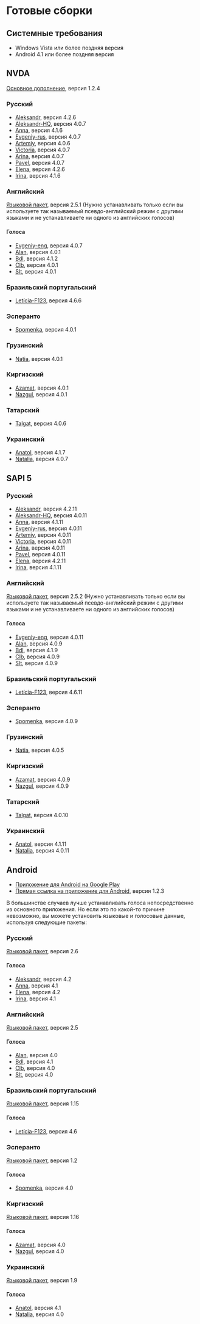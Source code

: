 <!-- markdownlint-disable MD013 -->
# Готовые сборки

## Системные требования

* Windows Vista или более поздняя версия
* Android 4.1 или более поздняя версия

## NVDA

[Основное дополнение](https://rhvoice.eu-central-1.linodeobjects.com/RHVoice-1.2.4.nvda-addon), версия 1.2.4

### Русский

* [Aleksandr](https://rhvoice.eu-central-1.linodeobjects.com/RHVoice-voice-Russian-Aleksandr-4.2.6.nvda-addon), версия 4.2.6
* [Aleksandr-HQ](https://rhvoice.su/downloads/?voice=aleksandr-hq&type=nvda), версия 4.0.7
* [Anna](https://rhvoice.eu-central-1.linodeobjects.com/RHVoice-voice-Russian-Anna-4.1.6.nvda-addon), версия 4.1.6
* [Evgeniy-rus](https://rhvoice.su/downloads/?voice=evgeniy-rus&type=nvda), версия 4.0.7
* [Artemiy](https://rhvoice.su/downloads/?voice=artemiy&type=nvda), версия 4.0.6
* [Victoria](https://rhvoice.su/downloads/?voice=victoria&type=nvda), версия 4.0.7
* [Arina](https://rhvoice.su/downloads/?voice=arina&type=nvda), версия 4.0.7
* [Pavel](https://rhvoice.su/downloads/?voice=pavel&type=nvda), версия 4.0.7
* [Elena](https://rhvoice.eu-central-1.linodeobjects.com/RHVoice-voice-Russian-Elena-4.2.6.nvda-addon), версия 4.2.6
* [Irina](https://rhvoice.eu-central-1.linodeobjects.com/RHVoice-voice-Russian-Irina-4.1.6.nvda-addon), версия 4.1.6

### Английский

[Языковой пакет](https://rhvoice.eu-central-1.linodeobjects.com/RHVoice-language-English-2.5.1.nvda-addon), версия 2.5.1 (Нужно устанавливать только если вы используете так называемый псевдо-английский режим с другими языками и не устанавливаете ни одного из английских голосов)

#### Голоса

* [Evgeniy-eng](https://rhvoice.su/downloads/?voice=evgeniy-eng&type=nvda), версия 4.0.7
* [Alan](https://rhvoice.eu-central-1.linodeobjects.com/RHVoice-voice-English-Alan-4.0.1.nvda-addon), версия 4.0.1
* [Bdl](https://rhvoice.eu-central-1.linodeobjects.com/RHVoice-voice-English-Bdl-4.1.2.nvda-addon), версия 4.1.2
* [Clb](https://rhvoice.eu-central-1.linodeobjects.com/RHVoice-voice-English-Clb-4.0.1.nvda-addon), версия 4.0.1
* [Slt](https://rhvoice.eu-central-1.linodeobjects.com/RHVoice-voice-English-Slt-4.0.1.nvda-addon), версия 4.0.1

### Бразильский португальский

* [Letícia-F123](https://f123.org/leticia/download/Windows/RHVoice-Brazilian-Portuguese-voice-Leticia-F123-4.6.6.nvda-addon), версия 4.6.6

### Эсперанто

* [Spomenka](https://rhvoice.eu-central-1.linodeobjects.com/RHVoice-voice-Esperanto-Spomenka-4.0.1.nvda-addon), версия 4.0.1

### Грузинский

* [Natia](http://blindaid.ge/files/nvda/RHVoice-voice-Georgian-Natia-4.0.1.nvda-addon), версия 4.0.1

### Киргизский

* [Azamat](https://rhvoice.eu-central-1.linodeobjects.com/RHVoice-voice-Kyrgyz-Azamat-4.0.1.nvda-addon), версия 4.0.1
* [Nazgul](https://rhvoice.eu-central-1.linodeobjects.com/RHVoice-voice-Kyrgyz-Nazgul-4.0.1.nvda-addon), версия 4.0.1

### Татарский

* [Talgat](https://drive.google.com/open?id=1sgQMfjTywZudiLJeLS39Rl4GY3-eG6JM), версия 4.0.6

### Украинский

* [Anatol](https://rhvoice.eu-central-1.linodeobjects.com/RHVoice-voice-Ukrainian-Anatol-4.1.7.nvda-addon), версия 4.1.7
* [Natalia](https://rhvoice.eu-central-1.linodeobjects.com/RHVoice-voice-Ukrainian-Natalia-4.0.7.nvda-addon), версия 4.0.7

## SAPI 5

### Русский

* [Aleksandr](https://rhvoice.eu-central-1.linodeobjects.com/RHVoice-voice-Russian-Aleksandr-v4.2.11-setup.exe), версия 4.2.11
* [Aleksandr-HQ](https://rhvoice.su/downloads/?voice=aleksandr-hq&type=sapi), версия 4.0.11
* [Anna](https://rhvoice.eu-central-1.linodeobjects.com/RHVoice-voice-Russian-Anna-v4.1.11-setup.exe), версия 4.1.11
* [Evgeniy-rus](https://rhvoice.su/downloads/?voice=evgeniy-rus&type=sapi), версия 4.0.11
* [Artemiy](https://rhvoice.su/downloads/?voice=artemiy&type=sapi), версия 4.0.11
* [Victoria](https://rhvoice.su/downloads/?voice=victoria&type=sapi), версия 4.0.11
* [Arina](https://rhvoice.su/downloads/?voice=arina&type=sapi), версия 4.0.11
* [Pavel](https://rhvoice.su/downloads/?voice=arina&type=sapi), версия 4.0.11
* [Elena](https://rhvoice.eu-central-1.linodeobjects.com/RHVoice-voice-Russian-Elena-v4.2.11-setup.exe), версия 4.2.11
* [Irina](https://rhvoice.eu-central-1.linodeobjects.com/RHVoice-voice-Russian-Irina-v4.1.11-setup.exe), версия 4.1.11

### Английский

[Языковой пакет](https://rhvoice.eu-central-1.linodeobjects.com/RHVoice-language-English-v2.5.2-setup.msi), версия 2.5.2 (Нужно устанавливать только если вы используете так называемый псевдо-английский режим с другими языками и не устанавливаете ни одного из английских голосов)

#### Голоса

* [Evgeniy-eng](https://rhvoice.su/downloads/?voice=evgeniy-eng&type=sapi), версия 4.0.11
* [Alan](https://rhvoice.eu-central-1.linodeobjects.com/RHVoice-voice-English-Alan-v4.0.9-setup.exe), версия 4.0.9
* [Bdl](https://rhvoice.eu-central-1.linodeobjects.com/RHVoice-voice-English-Bdl-v4.1.9-setup.exe), версия 4.1.9
* [Clb](https://rhvoice.eu-central-1.linodeobjects.com/RHVoice-voice-English-Clb-v4.0.9-setup.exe), версия 4.0.9
* [Slt](https://rhvoice.eu-central-1.linodeobjects.com/RHVoice-voice-English-Slt-v4.0.9-setup.exe), версия 4.0.9

### Бразильский португальский

* [Letícia-F123](https://f123.org/leticia/download/Windows/RHVoice-Brazilian-Portuguese-voice-Leticia-F123-v4.6.11-setup.exe), версия 4.6.11

### Эсперанто

* [Spomenka](https://rhvoice.eu-central-1.linodeobjects.com/RHVoice-voice-Esperanto-Spomenka-v4.0.9-setup.exe), версия 4.0.9

### Грузинский

* [Natia](http://blindaid.ge/files/sapi/RHVoice-voice-Georgian-Natia-v4.0.5-setup.exe), версия 4.0.5

### Киргизский

* [Azamat](https://rhvoice.eu-central-1.linodeobjects.com/RHVoice-voice-Kyrgyz-Azamat-v4.0.9-setup.exe), версия 4.0.9
* [Nazgul](https://rhvoice.eu-central-1.linodeobjects.com/RHVoice-voice-Kyrgyz-Nazgul-v4.0.9-setup.exe), версия 4.0.9

### Татарский

* [Talgat](https://drive.google.com/open?id=1pfCAMMa9K_OuPwczh-vDv__igRjRfnwO), версия 4.0.10

### Украинский

* [Anatol](https://rhvoice.eu-central-1.linodeobjects.com/RHVoice-voice-Ukrainian-Anatol-v4.1.11-setup.exe), версия 4.1.11
* [Natalia](https://rhvoice.eu-central-1.linodeobjects.com/RHVoice-voice-Ukrainian-Natalia-v4.0.11-setup.exe), версия 4.0.11

## Android

* [Приложение для Android на Google Play](https://play.google.com/store/apps/details?id=com.github.olga_yakovleva.rhvoice.android)
* [Прямая ссылка на приложение для Android](https://rhvoice.eu-central-1.linodeobjects.com/RHVoice-v1.2.3.apk), версия 1.2.3

В большинстве случаев лучше устанавливать голоса непосредственно из основного приложения. Но если это по какой-то причине невозможно, вы можете установить языковые и голосовые данные, используя следующие пакеты:

### Русский

[Языковой пакет](https://rhvoice.eu-central-1.linodeobjects.com/RHVoice-language-Russian-v2.6.apk), версия 2.6

#### Голоса

* [Aleksandr](https://rhvoice.eu-central-1.linodeobjects.com/RHVoice-voice-Russian-Aleksandr-v4.2.apk), версия 4.2
* [Anna](https://rhvoice.eu-central-1.linodeobjects.com/RHVoice-voice-Russian-Anna-v4.1.apk), версия 4.1
* [Elena](https://rhvoice.eu-central-1.linodeobjects.com/RHVoice-voice-Russian-Elena-v4.2.apk), версия 4.2
* [Irina](https://rhvoice.eu-central-1.linodeobjects.com/RHVoice-voice-Russian-Irina-v4.1.apk), версия 4.1

### Английский

[Языковой пакет](https://rhvoice.eu-central-1.linodeobjects.com/RHVoice-language-English-v2.5.apk), версия 2.5

#### Голоса

* [Alan](https://rhvoice.eu-central-1.linodeobjects.com/RHVoice-voice-English-Alan-v4.0.apk), версия 4.0
* [Bdl](https://rhvoice.eu-central-1.linodeobjects.com/RHVoice-voice-English-Bdl-v4.1.apk), версия 4.1
* [Clb](https://rhvoice.eu-central-1.linodeobjects.com/RHVoice-voice-English-Clb-v4.0.apk), версия 4.0
* [Slt](https://rhvoice.eu-central-1.linodeobjects.com/RHVoice-voice-English-Slt-v4.0.apk), версия 4.0

### Бразильский португальский

[Языковой пакет](https://rhvoice.eu-central-1.linodeobjects.com/RHVoice-F123-Brazilian-Portuguese-language-v1.15.apk), версия 1.15

#### Голоса

* [Letícia-F123](https://f123.org/leticia/download/Android/apk/RHVoice-Brazilian-Portuguese-voice-Leticia-F123-v4.6.apk), версия 4.6

### Эсперанто

[Языковой пакет](https://rhvoice.eu-central-1.linodeobjects.com/RHVoice-language-Esperanto-v1.2.apk), версия 1.2

#### Голоса

* [Spomenka](https://rhvoice.eu-central-1.linodeobjects.com/RHVoice-voice-Esperanto-Spomenka-v4.0.apk), версия 4.0

### Киргизский

[Языковой пакет](https://rhvoice.eu-central-1.linodeobjects.com/RHVoice-language-Kyrgyz-v1.16.apk), версия 1.16

#### Голоса

* [Azamat](https://rhvoice.eu-central-1.linodeobjects.com/RHVoice-voice-Kyrgyz-Azamat-v4.0.apk), версия 4.0
* [Nazgul](https://rhvoice.eu-central-1.linodeobjects.com/RHVoice-voice-Kyrgyz-Nazgul-v4.0.apk), версия 4.0

### Украинский

[Языковой пакет](https://rhvoice.eu-central-1.linodeobjects.com/RHVoice-language-Ukrainian-v1.9.apk), версия 1.9

#### Голоса

* [Anatol](https://rhvoice.eu-central-1.linodeobjects.com/RHVoice-voice-Ukrainian-Anatol-v4.1.apk), версия 4.1
* [Natalia](https://rhvoice.eu-central-1.linodeobjects.com/RHVoice-voice-Ukrainian-Natalia-v4.0.apk), версия 4.0
